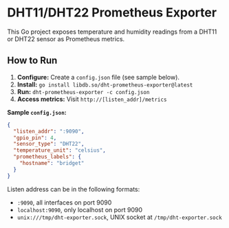# DHT11/DHT22 Prometheus Exporter

This Go project exposes temperature and humidity readings from a DHT11 or DHT22
sensor as Prometheus metrics. 

## How to Run

1. **Configure:** Create a `config.json` file (see sample below).
2. **Install:** `go install libdb.so/dht-prometheus-exporter@latest`
4. **Run:** `dht-prometheus-exporter -c config.json`
5. **Access metrics:** Visit `http://[listen_addr]/metrics` 

**Sample `config.json`:** 

```json
{
  "listen_addr": ":9090", 
  "gpio_pin": 4,
  "sensor_type": "DHT22",
  "temperature_unit": "celsius",
  "prometheus_labels": {
    "hostname": "bridget"
  }
}
```

Listen address can be in the following formats:

- `:9090`, all interfaces on port 9090
- `localhost:9090`, only localhost on port 9090
- `unix:///tmp/dht-exporter.sock`, UNIX socket at `/tmp/dht-exporter.sock`
